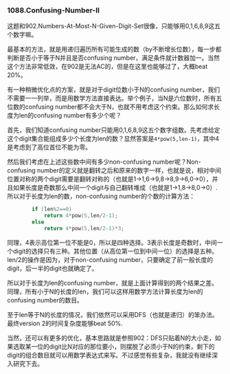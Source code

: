 ### 1088.Confusing-Number-II

这题和902.Numbers-At-Most-N-Given-Digit-Set很像，只能够用0,1,6,8,9这五个数字嘛。

最基本的方法，就是用递归遍历所有可能生成的数（by不断增长位数），每一步都判断是否小于等于N并且是否confusing number，满足条件就计数器加一。当然这个方法非常低效，在902是无法AC的，但是在这里也能够过了，大概beat 20%。

有一种稍微优化点的方案，就是对于digit位数小于N的confusing number，我们不需要一一列举，而是用数学方法直接表达。举个例子，当N是六位数时，所有五位数的confusing number都不会大于N，也就不用考虑这个约束。那么如何求长度为len的confusing number有多少个呢？

首先，我们知道confusing number只能用0,1,6,8,9这五个数字组数。先考虑给定这个digit集合能组成多少个长度为len的数？显然答案是```4*pow(5,len-1)```，其中4是考虑到了高位首位不能为零。

然后我们考虑在上述这些数中间有多少non-confusing number呢？Non-confusing number的定义就是翻转之后和原来的数字一样，也就是说，相对中间位置对称的两个digit需要是翻转对称的（也就是1->1,6->9,8->8,9->6,0->0），并且如果长度是奇数那么中间一个digit与自己翻转堆成（也就是1->1,8->8,0->0）.所以对于长度为len的数，non-confusing number的个数的计算方法：
```cpp
        if (len%2==0)        
            return 4*pow(5,len/2-1);
        else
            return 4*pow(5,len/2-1)*3;
```
同理，4表示高位第一位不能是0，所以是四种选择。3表示长度是奇数时，中间一个digit的选择只有三种。其他位置（从高位第一位到中间一位）的选择是五种。len/2的操作是因为，对于non-confusing number，只要确定了前一般长度的digit，后一半的digit也就确定了。

所以对于长度为len的confusing number，就是上面计算得到的两个结果之差。同理，所有小于N的长度的len，我们可以这样用数学方法计算长度为len的confusing number的数目。

至于len等于N的长度的情况，我们依然可以采用DFS（也就是递归）的笨办法。最终version 2的时间复杂度能够beat 50%.

当然，还可以有更多的优化，基本思路就是参照902：DFS只贴着N的大小走，如果选取某一位的digit比N对应的那位要小，则摆脱了必须小于N的约束，剩下的digit的组合数目就可以用数学表达式来写。不过感觉有些复杂，我就没有继续深入研究下去。
